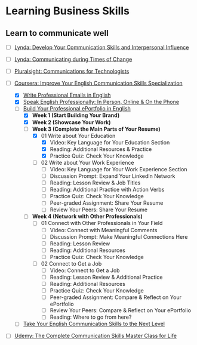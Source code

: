 # Learning Business Skills

## Learn to communicate well

- [ ] [Lynda: Develop Your Communication Skills and Interpersonal Influence](https://www.lynda.com/learning-paths/Business/develop-your-communication-skills-and-interpersonal-influence)
- [ ] [Lynda: Communicating during Times of Change](https://www.lynda.com/learning-paths/Business/communicating-during-times-of-change)
- [ ] [Pluralsight: Communications for Technologists](https://www.pluralsight.com/paths/communications-for-technologists-skill)
- [ ] [Coursera: Improve Your English Communication Skills Specialization](https://www.coursera.org/specializations/improve-english)
  - [x] [Write Professional Emails in English](https://www.coursera.org/learn/professional-emails-english)
  - [x] [Speak English Professionally: In Person, Online & On the Phone](https://www.coursera.org/learn/speak-english-professionally)
  - [ ] [Build Your Professional ePortfolio in English](https://www.coursera.org/learn/eportfolio-english)
    - [x] **Week 1 (Start Building Your Brand)**
    - [x] **Week 2 (Showcase Your Work)**
    - [ ] **Week 3 (Complete the Main Parts of Your Resume)**
      - [x] 01 Write about Your Education
        - [x] Video: Key Language for Your Education Section
        - [x] Reading: Additional Resources & Practice
        - [x] Practice Quiz: Check Your Knowledge
      - [ ] 02 Write about Your Work Experience
        - [ ] Video: Key Language for Your Work Experience Section
        - [ ] Discussion Prompt: Expand Your LinkedIn Network
        - [ ] Reading: Lesson Review & Job Titles
        - [ ] Reading: Additional Practice with Action Verbs
        - [ ] Practice Quiz: Check Your Knowledge
        - [ ] Peer-graded Assignment: Share Your Resume
        - [ ] Review Your Peers: Share Your Resume
    - [ ] **Week 4 (Network with Other Professionals)**
      - [ ] 01 Connect with Other Professionals in Your Field
        - [ ] Video: Connect with Meaningful Comments
        - [ ] Discussion Prompt: Make Meaningful Connections Here
        - [ ] Reading: Lesson Review
        - [ ] Reading: Additional Resources
        - [ ] Practice Quiz: Check Your Knowledge
      - [ ] 02 Connect to Get a Job
        - [ ] Video: Connect to Get a Job
        - [ ] Reading: Lesson Review & Additional Practice
        - [ ] Reading: Additional Resources
        - [ ] Practice Quiz: Check Your Knowledge
        - [ ] Peer-graded Assignment: Compare & Reflect on Your ePortfolio
        - [ ] Review Your Peers: Compare & Reflect on Your ePortfolio
        - [ ] Reading: Where to go from here?
  - [ ] [Take Your English Communication Skills to the Next Level](https://www.coursera.org/learn/english-communication-capstone)
- [ ] [Udemy: The Complete Communication Skills Master Class for Life](https://www.udemy.com/course/the-complete-communication-skills-master-class-for-life/)

